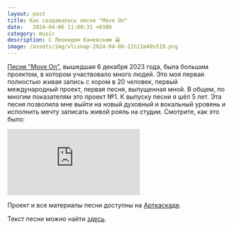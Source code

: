 ```yaml
---
layout: post
title: Как создавалась песня "Move On"
date:   2024-04-06 11:00:31 +0300
category: music
description: С Леонидом Каневским 😁
image: /assets/img/vlcsnap-2024-04-06-11h11m40s519.png
---
```

[Песня "Move On"](https://onerpm.link/976249188368), вышедшая 6 декабря 2023 года, была большим проектом, в котором участвовало много людей. Это моя первая полностью живая запись с хором в 20 человек, первый международный проект, первая песня, выпущенная мной. В общем, по многим показателям это проект №1. К выпуску песни я шёл 5 лет. Эта песня позволила мне выйти на новый духовный и вокальный уровень и исполнить мечту записать живой рояль на студии. Смотрите, как это было:

<div class="ratio ratio-16x9 mb-2">
    <iframe src="https://www.youtube.com/embed/WKUcivsOfd8?si=nfOoh5hq3rzQwVdc" title="YouTube video player" frameborder="0" allow="accelerometer; autoplay; clipboard-write; encrypted-media; gyroscope; picture-in-picture; web-share" referrerpolicy="strict-origin-when-cross-origin" allowfullscreen></iframe>
</div>


Проект и все материалы песни доступны на [Арткаскаде](https://artcascade.site/cascades/54).

Текст песни можно найти [здесь](https://pavelshlepnev.space/music/2023/12/06/move-on.html).